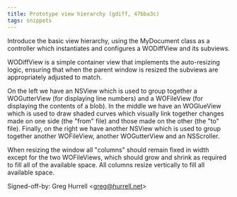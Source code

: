```yaml
---
title: Prototype view hierarchy (gdiff, 47bba3c)
tags: snippets
---
```


Introduce the basic view hierarchy, using the MyDocument class as a controller which instantiates and configures a WODiffView and its subviews.

WODiffView is a simple container view that implements the auto-resizing logic, ensuring that when the parent window is resized the subviews are appropriately adjusted to match.

On the left we have an NSView which is used to group together a WOGutterView (for displaying line numbers) and a WOFileView (for displaying the contents of a blob). In the middle we have an WOGlueView which is used to draw shaded curves which visually link together changes made on one side (the "from" file) and those made on the other (the "to" file). Finally, on the right we have another NSView which is used to group together another WOFileView, another WOGutterView and an NSScroller.

When resizing the window all "columns" should remain fixed in width except for the two WOFileViews, which should grow and shrink as required to fill all of the available space. All columns resize vertically to fill all available space.

Signed-off-by: Greg Hurrell &lt;greg@hurrell.net&gt;
